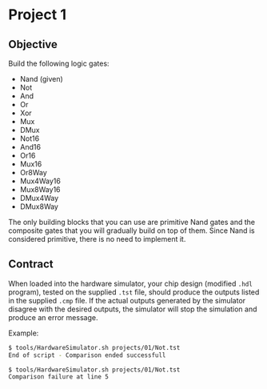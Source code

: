 # Project 1

## Objective

Build the following logic gates:
- Nand (given)
- Not
- And
- Or
- Xor
- Mux
- DMux
- Not16
- And16
- Or16
- Mux16
- Or8Way
- Mux4Way16
- Mux8Way16
- DMux4Way
- DMux8Way

The only building blocks that you can use are primitive Nand gates and the composite gates that you will gradually build on top of them. Since Nand is considered primitive, there is no need to implement it.

## Contract

When loaded into the hardware simulator, your chip design (modified `.hdl` program), tested on the supplied `.tst` file, should produce the outputs listed in the supplied `.cmp` file. If the actual outputs generated by the simulator disagree with the desired outputs, the simulator will stop the simulation and produce an error message.

Example:

```bash
$ tools/HardwareSimulator.sh projects/01/Not.tst
End of script - Comparison ended successfull
```

```bash
$ tools/HardwareSimulator.sh projects/01/Not.tst
Comparison failure at line 5
```
